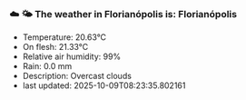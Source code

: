 ### ☁️ 🌤️  The weather in Florianópolis is: Florianópolis

- Temperature: 20.63°C
- On flesh: 21.33°C
- Relative air humidity: 99%
- Rain: 0.0 mm
- Description: Overcast clouds
- last updated: 2025-10-09T08:23:35.802161
